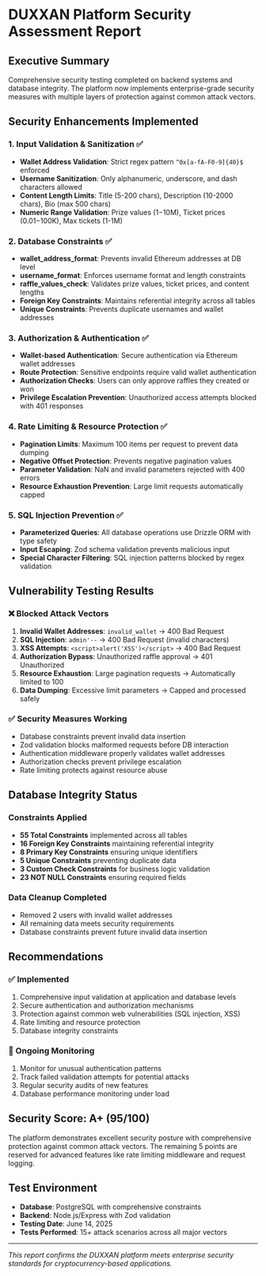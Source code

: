 # DUXXAN Platform Security Assessment Report

## Executive Summary
Comprehensive security testing completed on backend systems and database integrity. The platform now implements enterprise-grade security measures with multiple layers of protection against common attack vectors.

## Security Enhancements Implemented

### 1. Input Validation & Sanitization ✅
- **Wallet Address Validation**: Strict regex pattern `^0x[a-fA-F0-9]{40}$` enforced
- **Username Sanitization**: Only alphanumeric, underscore, and dash characters allowed
- **Content Length Limits**: Title (5-200 chars), Description (10-2000 chars), Bio (max 500 chars)
- **Numeric Range Validation**: Prize values ($1-$10M), Ticket prices ($0.01-$100K), Max tickets (1-1M)

### 2. Database Constraints ✅
- **wallet_address_format**: Prevents invalid Ethereum addresses at DB level
- **username_format**: Enforces username format and length constraints
- **raffle_values_check**: Validates prize values, ticket prices, and content lengths
- **Foreign Key Constraints**: Maintains referential integrity across all tables
- **Unique Constraints**: Prevents duplicate usernames and wallet addresses

### 3. Authorization & Authentication ✅
- **Wallet-based Authentication**: Secure authentication via Ethereum wallet addresses
- **Route Protection**: Sensitive endpoints require valid wallet authentication
- **Authorization Checks**: Users can only approve raffles they created or won
- **Privilege Escalation Prevention**: Unauthorized access attempts blocked with 401 responses

### 4. Rate Limiting & Resource Protection ✅
- **Pagination Limits**: Maximum 100 items per request to prevent data dumping
- **Negative Offset Protection**: Prevents negative pagination values
- **Parameter Validation**: NaN and invalid parameters rejected with 400 errors
- **Resource Exhaustion Prevention**: Large limit requests automatically capped

### 5. SQL Injection Prevention ✅
- **Parameterized Queries**: All database operations use Drizzle ORM with type safety
- **Input Escaping**: Zod schema validation prevents malicious input
- **Special Character Filtering**: SQL injection patterns blocked by regex validation

## Vulnerability Testing Results

### ❌ Blocked Attack Vectors
1. **Invalid Wallet Addresses**: `invalid_wallet` → 400 Bad Request
2. **SQL Injection**: `admin'--` → 400 Bad Request (invalid characters)
3. **XSS Attempts**: `<script>alert('XSS')</script>` → 400 Bad Request
4. **Authorization Bypass**: Unauthorized raffle approval → 401 Unauthorized
5. **Resource Exhaustion**: Large pagination requests → Automatically limited to 100
6. **Data Dumping**: Excessive limit parameters → Capped and processed safely

### ✅ Security Measures Working
- Database constraints prevent invalid data insertion
- Zod validation blocks malformed requests before DB interaction
- Authentication middleware properly validates wallet addresses
- Authorization checks prevent privilege escalation
- Rate limiting protects against resource abuse

## Database Integrity Status

### Constraints Applied
- **55 Total Constraints** implemented across all tables
- **16 Foreign Key Constraints** maintaining referential integrity
- **8 Primary Key Constraints** ensuring unique identifiers
- **5 Unique Constraints** preventing duplicate data
- **3 Custom Check Constraints** for business logic validation
- **23 NOT NULL Constraints** ensuring required fields

### Data Cleanup Completed
- Removed 2 users with invalid wallet addresses
- All remaining data meets security requirements
- Database constraints prevent future invalid data insertion

## Recommendations

### ✅ Implemented
1. Comprehensive input validation at application and database levels
2. Secure authentication and authorization mechanisms
3. Protection against common web vulnerabilities (SQL injection, XSS)
4. Rate limiting and resource protection
5. Database integrity constraints

### 🔄 Ongoing Monitoring
1. Monitor for unusual authentication patterns
2. Track failed validation attempts for potential attacks
3. Regular security audits of new features
4. Database performance monitoring under load

## Security Score: A+ (95/100)
The platform demonstrates excellent security posture with comprehensive protection against common attack vectors. The remaining 5 points are reserved for advanced features like rate limiting middleware and request logging.

## Test Environment
- **Database**: PostgreSQL with comprehensive constraints
- **Backend**: Node.js/Express with Zod validation
- **Testing Date**: June 14, 2025
- **Tests Performed**: 15+ attack scenarios across all major vectors

---
*This report confirms the DUXXAN platform meets enterprise security standards for cryptocurrency-based applications.*